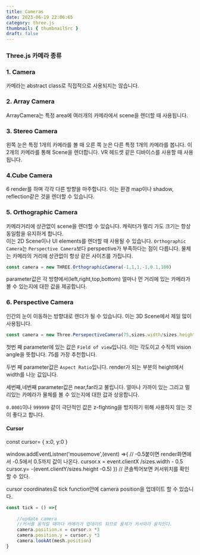 ```yaml
---
title: Cameras
date: 2023-06-19 22:06:65
category: three.js
thumbnail: { thumbnailSrc }
draft: false
---
```


### Three.js 카메라 종류

### 1. Camera
카메라는 abstract class로 직접적으로 사용되지는 않습니다.

### 2. Array Camera
ArrayCamera는 특정 area에 여러개의 카메라에서 scene을 렌더할 때 사용됩니다.

### 3. Stereo Camera
왼쪽 눈은 특정 1개의 카메라를 볼 때 오른 쪽 눈은 다른 특정 1개의 카메라를 봅니다. 이 2개의 카메라를 통해 Scene을 렌더합니다.
VR 헤드셋 같은 디바이스를 사용할 때 사용됩니다.


### 4.Cube Camera
6 render를 하며 각각 다른 방향을 마주합니다. 이는 환경 map이나 shadow, reflection같은 것을 렌더할 수 있습니다.

### 5. Orthographic Camera

카메라거리에 상관없이 scene을 렌더할 수 있습니다. 
캐릭터가 멀리 가도 크기는 항상 동일함을 유지하게 합니다.<br/>
이는 2D Scene이나 UI elements를 렌더할 때 사용될 수 있습니다.
`Orthographic Camera`는 `Perspective Camera`보다 perspective가 부족하다는 점이 다릅니다.
물체는 카메라의 거리에 상관없이 항상 같은 사이즈를 가집니다.
```js
const camera = new THREE.OrthographicCamera(-1,1,1,-1,0.1,100)
```
parameter값은 각 방향에서(left,right,top,bottom) 얼마나 먼 거리에 있는 카메라가 볼 수 있는지에 대한 값을 제공합니다.



### 6. Perspective Camera
인간의 눈이 이동하는 방향대로 렌더가 될 수 있습니다. 이는 3D Scene에서 제일 많이 사용됩니다.
```javascript
const camera = new Three.PersepectiveCamera(75,sizes.width/sizes.height,1,1000)
```
첫번 째 parameter에 있는 값은 `Field of view`입니다.
이는 각도이고 수직의 vision angle을 뜻합니다. 75를 가장 추천합니다.

두번 째 parameter값은 `Aspect Ratio`입니다.
render가 되는 부분의 height에서 width를 나눈 값입니다.

세번째,네번째 parameter값은 near,far라고 불립니다. 얼마나 가까이 있는 그리고 멀리있는 카메라가 물체를 볼 수 있는지에 대한 값과 상응합니다.

`0.0001`이나 `999999` 같이 극단적인 값은 z-fighting을 방지하기 위해 사용하지 않는 것이 좋다고 합니다.

#### Cursor

const cursor= {
x:0,
y:0
}

window.addEventListner('mousemove',(event) =>{
// -0.5붙이면 render화면에서 -0.5에서 0.5까지 값이 나온다.
cursor.x = event.clientX /sizes.width - 0.5
cursor.y= -(event.clientY/sizes.height -0.5)
})
// 콘솔찍어보면 커서위치를 확인할 수 있다.

cursor coordinates로 tick function안에 camera position을 업데이트 할 수 있습니다.

```js
const tick = () =>{
    
    //update camera
    //커서를 움직일 때마다 카메라가 업데이트 되므로 물체가 커서따라 움직인다.
    camera.position.x = cursor.x *3
    camera.position.y = cursor.y *3
    camera.lookAt(mesh.position)
}
```